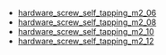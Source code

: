 * [hardware_screw_self_tapping_m2_06](hardware_screw_self_tapping_m2_06)
* [hardware_screw_self_tapping_m2_08](hardware_screw_self_tapping_m2_08)
* [hardware_screw_self_tapping_m2_10](hardware_screw_self_tapping_m2_10)
* [hardware_screw_self_tapping_m2_12](hardware_screw_self_tapping_m2_12)

